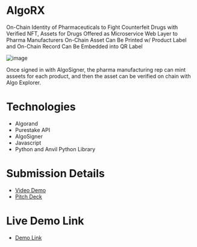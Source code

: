 # AlgoRX
On-Chain Identity of Pharmaceuticals to Fight Counterfeit Drugs with Verified NFT, Assets for Drugs
Offered as Microservice Web Layer to Pharma Manufacturers
On-Chain Asset Can Be Printed w/ Product Label and On-Chain Record Can Be Embedded into QR Label


![image](https://user-images.githubusercontent.com/100870737/179077549-ffeca46d-40a8-4cd9-aa49-c71750ff9a14.png)

Once signed in with AlgoSigner, the pharma manufacturing rep can mint asseets for each product, and then the asset can be verified on chain with Algo Explorer.


# Technologies
* Algorand
* Purestake API
* AlgoSigner
* Javascript
* Python and Anvil Python Library


# Submission Details
* [Video Demo](https://www.loom.com/share/54371311325841958b571a70abb6fab0)
* [Pitch Deck](https://drive.google.com/file/d/1HWtggcchcZRjr3WDuNli16pYjsair7Fo/view?usp=sharing)


# Live Demo Link
* [Demo Link](https://74wiztc4lqnixr3l.anvil.app/CNQEW2VZV4SVGPFWBIXNB7OG)



